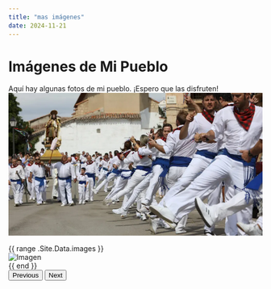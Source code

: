 ```yaml
---
title: "mas imágenes"
date: 2024-11-21
---
```


# Imágenes de Mi Pueblo


Aquí hay algunas fotos de mi pueblo. ¡Espero que las disfruten!
![images 1](calamocha.jpg)
<div id="carouselExample" class="carousel slide" data-bs-ride="carousel">
  <div class="carousel-inner">
    {{ range .Site.Data.images }}
      <div class="carousel-item {{ if eq .Params.index 0 }}active{{ end }}">
        <img src="{{ .src }}" class="d-block w-100" alt="Imagen">
      </div>
    {{ end }}
  </div>
  <button class="carousel-control-prev" type="button" data-bs-target="#carouselExample" data-bs-slide="prev">
    <span class="carousel-control-prev-icon" aria-hidden="true"></span>
    <span class="visually-hidden">Previous</span>
  </button>
  <button class="carousel-control-next" type="button" data-bs-target="#carouselExample" data-bs-slide="next">
    <span class="carousel-control-next-icon" aria-hidden="true"></span>
    <span class="visually-hidden">Next</span>
  </button>
</div>

